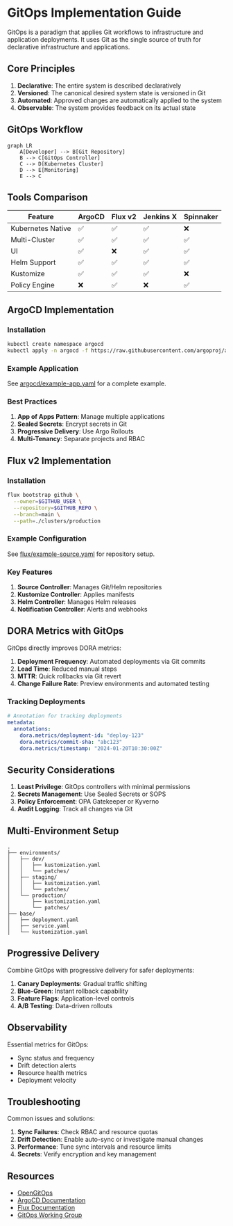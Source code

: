 # GitOps Implementation Guide

GitOps is a paradigm that applies Git workflows to infrastructure and application deployments. It uses Git as the single source of truth for declarative infrastructure and applications.

## Core Principles

1. **Declarative**: The entire system is described declaratively
2. **Versioned**: The canonical desired system state is versioned in Git
3. **Automated**: Approved changes are automatically applied to the system
4. **Observable**: The system provides feedback on its actual state

## GitOps Workflow

```mermaid
graph LR
    A[Developer] --> B[Git Repository]
    B --> C[GitOps Controller]
    C --> D[Kubernetes Cluster]
    D --> E[Monitoring]
    E --> C
```

## Tools Comparison

| Feature | ArgoCD | Flux v2 | Jenkins X | Spinnaker |
|---------|---------|---------|-----------|-----------|
| Kubernetes Native | ✅ | ✅ | ✅ | ❌ |
| Multi-Cluster | ✅ | ✅ | ✅ | ✅ |
| UI | ✅ | ❌ | ✅ | ✅ |
| Helm Support | ✅ | ✅ | ✅ | ✅ |
| Kustomize | ✅ | ✅ | ✅ | ❌ |
| Policy Engine | ❌ | ✅ | ❌ | ✅ |

## ArgoCD Implementation

### Installation

```bash
kubectl create namespace argocd
kubectl apply -n argocd -f https://raw.githubusercontent.com/argoproj/argo-cd/stable/manifests/install.yaml
```

### Example Application

See [argocd/example-app.yaml](./argocd/example-app.yaml) for a complete example.

### Best Practices

1. **App of Apps Pattern**: Manage multiple applications
2. **Sealed Secrets**: Encrypt secrets in Git
3. **Progressive Delivery**: Use Argo Rollouts
4. **Multi-Tenancy**: Separate projects and RBAC

## Flux v2 Implementation

### Installation

```bash
flux bootstrap github \
  --owner=$GITHUB_USER \
  --repository=$GITHUB_REPO \
  --branch=main \
  --path=./clusters/production
```

### Example Configuration

See [flux/example-source.yaml](./flux/example-source.yaml) for repository setup.

### Key Features

1. **Source Controller**: Manages Git/Helm repositories
2. **Kustomize Controller**: Applies manifests
3. **Helm Controller**: Manages Helm releases
4. **Notification Controller**: Alerts and webhooks

## DORA Metrics with GitOps

GitOps directly improves DORA metrics:

1. **Deployment Frequency**: Automated deployments via Git commits
2. **Lead Time**: Reduced manual steps
3. **MTTR**: Quick rollbacks via Git revert
4. **Change Failure Rate**: Preview environments and automated testing

### Tracking Deployments

```yaml
# Annotation for tracking deployments
metadata:
  annotations:
    dora.metrics/deployment-id: "deploy-123"
    dora.metrics/commit-sha: "abc123"
    dora.metrics/timestamp: "2024-01-20T10:30:00Z"
```

## Security Considerations

1. **Least Privilege**: GitOps controllers with minimal permissions
2. **Secrets Management**: Use Sealed Secrets or SOPS
3. **Policy Enforcement**: OPA Gatekeeper or Kyverno
4. **Audit Logging**: Track all changes via Git

## Multi-Environment Setup

```
.
├── environments/
│   ├── dev/
│   │   ├── kustomization.yaml
│   │   └── patches/
│   ├── staging/
│   │   ├── kustomization.yaml
│   │   └── patches/
│   └── production/
│       ├── kustomization.yaml
│       └── patches/
├── base/
│   ├── deployment.yaml
│   ├── service.yaml
│   └── kustomization.yaml
```

## Progressive Delivery

Combine GitOps with progressive delivery for safer deployments:

1. **Canary Deployments**: Gradual traffic shifting
2. **Blue-Green**: Instant rollback capability
3. **Feature Flags**: Application-level controls
4. **A/B Testing**: Data-driven rollouts

## Observability

Essential metrics for GitOps:

- Sync status and frequency
- Drift detection alerts
- Resource health metrics
- Deployment velocity

## Troubleshooting

Common issues and solutions:

1. **Sync Failures**: Check RBAC and resource quotas
2. **Drift Detection**: Enable auto-sync or investigate manual changes
3. **Performance**: Tune sync intervals and resource limits
4. **Secrets**: Verify encryption and key management

## Resources

- [OpenGitOps](https://opengitops.dev/)
- [ArgoCD Documentation](https://argo-cd.readthedocs.io/)
- [Flux Documentation](https://fluxcd.io/docs/)
- [GitOps Working Group](https://github.com/gitops-working-group/gitops-working-group)
